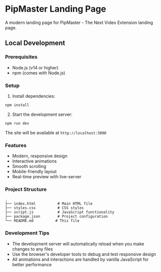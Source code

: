 # PipMaster Landing Page

A modern landing page for PipMaster - The Next Video Extension landing page.

## Local Development

### Prerequisites

- Node.js (v14 or higher)
- npm (comes with Node.js)

### Setup

1. Install dependencies:

```bash
npm install
```

2. Start the development server:

```bash
npm run dev
```

The site will be available at `http://localhost:3000`

### Features

- Modern, responsive design
- Interactive animations
- Smooth scrolling
- Mobile-friendly layout
- Real-time preview with live-server

### Project Structure

```
.
├── index.html          # Main HTML file
├── styles.css          # CSS styles
├── script.js           # JavaScript functionality
├── package.json        # Project configuration
└── README.md          # This file
```

### Development Tips

- The development server will automatically reload when you make changes to any files
- Use the browser's developer tools to debug and test responsive design
- All animations and interactions are handled by vanilla JavaScript for better performance
